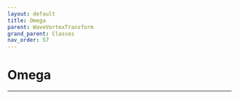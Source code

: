 ```yaml
---
layout: default
title: Omega
parent: WaveVortexTransform
grand_parent: Classes
nav_order: 57
---
```


#  Omega




---

